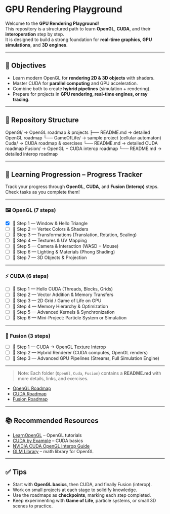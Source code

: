 # GPU Rendering Playground

Welcome to the **GPU Rendering Playground**!  
This repository is a structured path to learn **OpenGL**, **CUDA**, and their **interoperation** step by step.  
It is designed to build a strong foundation for **real-time graphics**, **GPU simulations**, and **3D engines**.

---

## 🎯 Objectives
- Learn modern OpenGL for **rendering 2D & 3D objects** with shaders.
- Master CUDA for **parallel computing** and GPU acceleration.
- Combine both to create **hybrid pipelines** (simulation + rendering).
- Prepare for projects in **GPU rendering, real-time engines, or ray tracing**.

---

## 📂 Repository Structure

OpenGl/       → OpenGL roadmap & projects
  ├── README.md        → detailed OpenGL roadmap
  └── GameOfLife/      → sample project (cellular automaton)
Cuda/         → CUDA roadmap & exercises
  └── README.md        → detailed CUDA roadmap
Fusion/       → OpenGL + CUDA interop roadmap
  └── README.md        → detailed interop roadmap

---

## 🚀 Learning Progression – Progress Tracker

Track your progress through **OpenGL**, **CUDA**, and **Fusion (Interop)** steps.  
Check tasks as you complete them!

---

### 🖼 OpenGL (7 steps)

- [x] 🎨 Step 1 — Window & Hello Triangle
- [ ] 🎨 Step 2 — Vertex Colors & Shaders
- [ ] 🎨 Step 3 — Transformations (Translation, Rotation, Scaling)
- [ ] 🎨 Step 4 — Textures & UV Mapping
- [ ] 🎨 Step 5 — Camera & Interaction (WASD + Mouse)
- [ ] 🎨 Step 6 — Lighting & Materials (Phong Shading)
- [ ] 🎨 Step 7 — 3D Objects & Projection

---

### ⚡ CUDA (6 steps)

- [ ] 🚀 Step 1 — Hello CUDA (Threads, Blocks, Grids)
- [ ] 🚀 Step 2 — Vector Addition & Memory Transfers
- [ ] 🚀 Step 3 — 2D Grid / Game of Life on GPU
- [ ] 🚀 Step 4 — Memory Hierarchy & Optimization
- [ ] 🚀 Step 5 — Advanced Kernels & Synchronization
- [ ] 🚀 Step 6 — Mini-Project: Particle System or Simulation

---

### 🔗 Fusion (3 steps)

- [ ] 🌉 Step 1 — CUDA → OpenGL Texture Interop
- [ ] 🌉 Step 2 — Hybrid Renderer (CUDA computes, OpenGL renders)
- [ ] 🌉 Step 3 — Advanced GPU Pipelines (Streams, Full Simulation Engine)

---

> Note: Each folder (`OpenGl`, `Cuda`, `Fusion`) contains a **README.md** with more details, links, and exercises.
- [OpenGL Roadmap](OpenGl/README.md)
- [CUDA Roadmap](Cuda/README.md)
- [Fusion Roadmap](Fusion/README.md)

---

## 📚 Recommended Resources
- [LearnOpenGL](https://learnopengl.com/) – OpenGL tutorials  
- [CUDA by Example](https://developer.nvidia.com/cuda-example) – CUDA basics  
- [NVIDIA CUDA OpenGL Interop Guide](https://docs.nvidia.com/cuda/cuda-runtime-api/group__CUDART__GL.html)  
- [GLM Library](https://github.com/g-truc/glm) – math library for OpenGL  

---

## ✅ Tips
- Start with **OpenGL basics**, then CUDA, and finally Fusion (interop).
- Work on small projects at each stage to solidify knowledge.
- Use the roadmaps as **checkpoints**, marking each step completed.
- Keep experimenting with **Game of Life**, particle systems, or small 3D scenes to practice.
